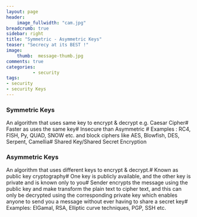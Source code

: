 ```yaml
---
layout: page
header:
    image_fullwidth: "cam.jpg"
breadcrumb: true
sidebar: right
title: "Symmetric - Asymmetric Keys"
teaser: "Secrecy at its BEST !"
image:
    thumb:  message-thumb.jpg
comments: true
categories:
          - security
tags:
- security
- security Keys
---
```

### Symmetric Keys
An algorithm that uses same key to encrypt & decrypt e.g. Caesar Cipher# Faster as uses the same key# Insecure than Asymmetric # Examples : RC4, FISH, Py, QUAD, SNOW etc. and block ciphers like AES, Blowfish, DES, Serpent, Camellia# Shared Key/Shared Secret Encryption

### Asymmetric Keys
An algorithm that uses different keys to encrypt & decrypt.# Known as public key cryptography#   One key is publicly available, and the other key is private and is known only to you# Sender encrypts the message using the public key and make transform the plain text to cipher text, and this can only be decrypted using the corresponding private key which enables anyone to send you a message without ever having to share a secret key# Examples: ElGamal, RSA, Elliptic curve techniques, PGP, SSH etc.

